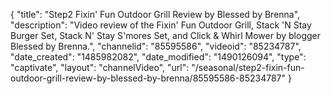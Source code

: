 {
    "title": "Step2 Fixin' Fun Outdoor Grill Review by Blessed by Brenna",
    "description": "Video review of the Fixin' Fun Outdoor Grill, Stack 'N Stay Burger Set, Stack N' Stay S'mores Set, and Click & Whirl Mower by blogger Blessed by Brenna.",
    "channelid": "85595586",
    "videoid": "85234787",
    "date_created": "1485982082",
    "date_modified": "1490126094",
    "type": "captivate",
    "layout": "channelVideo",
    "url": "\/seasonal\/step2-fixin-fun-outdoor-grill-review-by-blessed-by-brenna\/85595586-85234787"
}